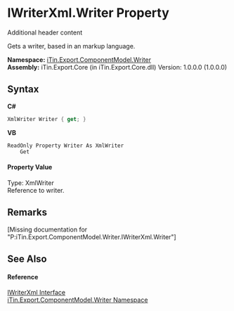 # IWriterXml.Writer Property 
Additional header content 

Gets a writer, based in an markup language.

**Namespace:**&nbsp;<a href="N_iTin_Export_ComponentModel_Writer">iTin.Export.ComponentModel.Writer</a><br />**Assembly:**&nbsp;iTin.Export.Core (in iTin.Export.Core.dll) Version: 1.0.0.0 (1.0.0.0)

## Syntax

**C#**<br />
``` C#
XmlWriter Writer { get; }
```

**VB**<br />
``` VB
ReadOnly Property Writer As XmlWriter
	Get
```


#### Property Value
Type: XmlWriter<br />Reference to writer.

## Remarks
\[Missing <remarks> documentation for "P:iTin.Export.ComponentModel.Writer.IWriterXml.Writer"\]

## See Also


#### Reference
<a href="T_iTin_Export_ComponentModel_Writer_IWriterXml">IWriterXml Interface</a><br /><a href="N_iTin_Export_ComponentModel_Writer">iTin.Export.ComponentModel.Writer Namespace</a><br />